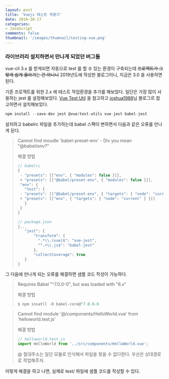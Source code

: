 ```yaml
---
layout: post
title: 'Vuejs 테스트 적용기'
date: 2019-10-17
categories: 
- JavaScript
comments: false
thumbnail: '/images/thumnail/testing-vue.png'
---
```

### 라이브러리 설치하면서 만나게 되었던 버그들

vue-cli 3.x 를 받게되면 자동으로 test 를 할 수 있는 환경이 구축되는데 <span style="text-decoration: line-through">프로젝트가 그렇게 쉽게 올라가는 건 아니니</span> 2019년도에 작성한 블로그이니, 지금은 3.0 을 사용하면 된다.

기존 프로젝트를 위한 2.x 에 테스트 작업환경을 추가를 해보았다. 일단은 가장 많이 사용하는 jest 를 설정해보았다.
[Vue Test Util](https://vue-test-utils.vuejs.org) 을 참고하고 [joshua1988](https://joshua1988.github.io/vue-camp/testing/getting-started.html#%EB%B7%B0-%EC%BB%B4%ED%8F%AC%EB%84%8C%ED%8A%B8-%ED%85%8C%EC%8A%A4%ED%8A%B8-%EC%BD%94%EB%93%9C-%EC%98%88%EC%8B%9C)님 블로그르 참고하면서 설치해보았다.


```js
npm install --save-dev jest @vue/test-utils vue-jest babel-jest
```
설치하고 babelrc 파일을 추가하는데 babel 스펙이 변하면서 다음과 같은 오류를 만나게 된다.

> Cannot find moudle 'babel-preset-env' - Div you mean "@babel/env?"
>
> 해결 방법
> ```js
> // babelrc
> {
>  - "presets": [["env", { "modules": false }]],
>  + "presets": [["@babel/preset-env", { "modules": false }]],
>  "env": {
>    "test": {
>  - "presets": [["@babel/preset-env", { "targets": { "node": "current" } }]]
>  + "presets": [["env", { "targets": { "node": "current" } }]]
>    }
>  }
>}
>```
> ```js
> // package.json
> {...
>    "jest": {
>        "transform": {
>          ".*\\.(vue)$": "vue-jest",
>          "^.+\\.js$": "babel-jest"
>        },
>        "collectCoverage": true
>    }
>}
>```

그 다음에 만나게 되는 오류를 해결하면 샘플 코드 작성이 가능하다. 
> Requires Babel "^7.0.0-0", but was loaded with "6.x"
>
> 해결 방법
> ```js
> $ npm insatll -D babel-core@^7.0.0-0
> ```


> Cannot find module '@/components/HelloWorld.vue' from 'helloworld.test.js'
>
> 해결 방법
>```js
> // helloworld.test.js
> import HelloWorld from '../src/components/HelloWorld.vue';
>```
> @ 절대주소는 일단 모듈로 인식해서 파일을 찾을 수 없다한다. 우선은 상대경로로 작업해주자.


이렇게 해결을 하고 나면, 실제로 test/ 파일에 샘플 코드를 작성할 수 있다.